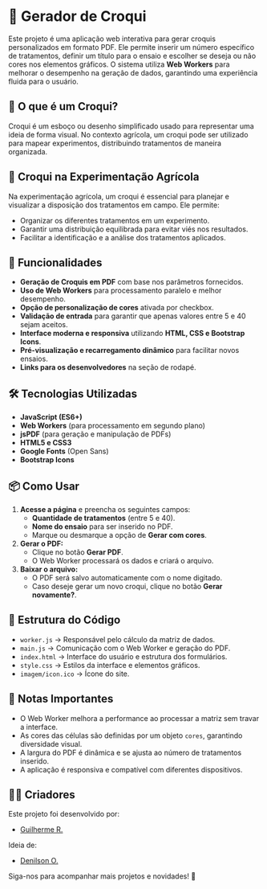 # 📄 Gerador de Croqui

Este projeto é uma aplicação web interativa para gerar croquis personalizados em formato PDF. Ele permite inserir um número específico de tratamentos, definir um título para o ensaio e escolher se deseja ou não cores nos elementos gráficos. O sistema utiliza **Web Workers** para melhorar o desempenho na geração de dados, garantindo uma experiência fluida para o usuário.

## 🤔 O que é um Croqui?
Croqui é um esboço ou desenho simplificado usado para representar uma ideia de forma visual. No contexto agrícola, um croqui pode ser utilizado para mapear experimentos, distribuindo tratamentos de maneira organizada.

## 🌱 Croqui na Experimentação Agrícola
Na experimentação agrícola, um croqui é essencial para planejar e visualizar a disposição dos tratamentos em campo. Ele permite:
- Organizar os diferentes tratamentos em um experimento.
- Garantir uma distribuição equilibrada para evitar viés nos resultados.
- Facilitar a identificação e a análise dos tratamentos aplicados.

## 🚀 Funcionalidades
- **Geração de Croquis em PDF** com base nos parâmetros fornecidos.
- **Uso de Web Workers** para processamento paralelo e melhor desempenho.
- **Opção de personalização de cores** ativada por checkbox.
- **Validação de entrada** para garantir que apenas valores entre 5 e 40 sejam aceitos.
- **Interface moderna e responsiva** utilizando **HTML, CSS e Bootstrap Icons**.
- **Pré-visualização e recarregamento dinâmico** para facilitar novos ensaios.
- **Links para os desenvolvedores** na seção de rodapé.

## 🛠 Tecnologias Utilizadas
- **JavaScript (ES6+)**
- **Web Workers** (para processamento em segundo plano)
- **jsPDF** (para geração e manipulação de PDFs)
- **HTML5 e CSS3**
- **Google Fonts** (Open Sans)
- **Bootstrap Icons**

## 📦 Como Usar
1. **Acesse a página** e preencha os seguintes campos:
   - **Quantidade de tratamentos** (entre 5 e 40).
   - **Nome do ensaio** para ser inserido no PDF.
   - Marque ou desmarque a opção de **Gerar com cores**.
2. **Gerar o PDF:**
   - Clique no botão **Gerar PDF**.
   - O Web Worker processará os dados e criará o arquivo.
3. **Baixar o arquivo:**
   - O PDF será salvo automaticamente com o nome digitado.
   - Caso deseje gerar um novo croqui, clique no botão **Gerar novamente?**.

## 📜 Estrutura do Código
- `worker.js` → Responsável pelo cálculo da matriz de dados.
- `main.js` → Comunicação com o Web Worker e geração do PDF.
- `index.html` → Interface do usuário e estrutura dos formulários.
- `style.css` → Estilos da interface e elementos gráficos.
- `imagem/icon.ico` → Ícone do site.

## 📝 Notas Importantes
- O Web Worker melhora a performance ao processar a matriz sem travar a interface.
- As cores das células são definidas por um objeto `cores`, garantindo diversidade visual.
- A largura do PDF é dinâmica e se ajusta ao número de tratamentos inserido.
- A aplicação é responsiva e compatível com diferentes dispositivos.

## 👨‍💻 Criadores
Este projeto foi desenvolvido por:
- [Guilherme R.](https://www.instagram.com/guilhermer.dev/)

Ideia de:
- [Denilson O.](https://www.instagram.com/denilson_oliveira_br/)

Siga-nos para acompanhar mais projetos e novidades! 🚀

